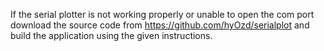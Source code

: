 If the serial plotter is not working properly or unable to open the com port download the source code from https://github.com/hyOzd/serialplot and build the application using the given instructions. 